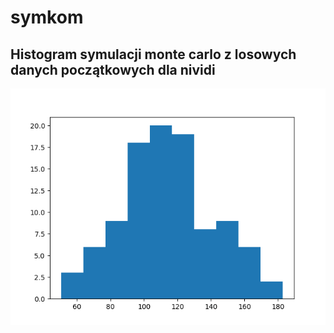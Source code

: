 # symkom
## Histogram symulacji monte carlo z losowych danych początkowych dla nividi
<p align="center">
<img src="images/losowonvda.png">
</p>
